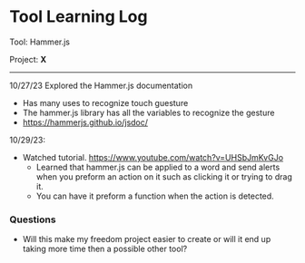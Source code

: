 # Tool Learning Log

Tool: Hammer.js

Project: **X**

---

10/27/23
Explored the Hammer.js documentation
* Has many uses to recognize touch guesture
* The hammer.js library has all the variables to recognize the gesture
* https://hammerjs.github.io/jsdoc/

10/29/23:
* Watched tutorial. https://www.youtube.com/watch?v=UHSbJmKvGJo
  * Learned that hammer.js can be applied to a word and send alerts when you preform an action on it such as clicking it or trying to drag it.
  * You can have it preform a function when the action is detected.
 
### Questions 
* Will this make my freedom project easier to create or will it end up taking more time then a possible other tool? 


<!-- 
* Links you used today (websites, videos, etc)
* Things you tried, progress you made, etc
* Challenges, a-ha moments, etc
* Questions you still have
* What you're going to try next
-->
